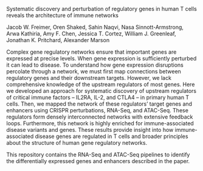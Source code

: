 Systematic discovery and perturbation of regulatory genes in human T cells reveals the architecture of immune networks

Jacob W. Freimer, Oren Shaked, Sahin Naqvi, Nasa Sinnott-Armstrong, Arwa Kathiria, Amy F. Chen, Jessica T. Cortez, William J. Greenleaf, Jonathan K. Pritchard, Alexander Marson

Complex gene regulatory networks ensure that important genes are expressed at precise levels. When gene expression is sufficiently perturbed it can lead to disease. To understand how gene expression disruptions percolate through a network, we must first map connections between regulatory genes and their downstream targets. However, we lack comprehensive knowledge of the upstream regulators of most genes. Here we developed an approach for systematic discovery of upstream regulators of critical immune factors – IL2RA, IL-2, and CTLA4 – in primary human T cells. Then, we mapped the network of these regulators’ target genes and enhancers using CRISPR perturbations, RNA-Seq, and ATAC-Seq. These regulators form densely interconnected networks with extensive feedback loops. Furthermore, this network is highly enriched for immune-associated disease variants and genes. These results provide insight into how immune-associated disease genes are regulated in T cells and broader principles about the structure of human gene regulatory networks.

This repository contains the RNA-Seq and ATAC-Seq pipelines to identify the differentially expressed genes and enhancers described in the paper.
